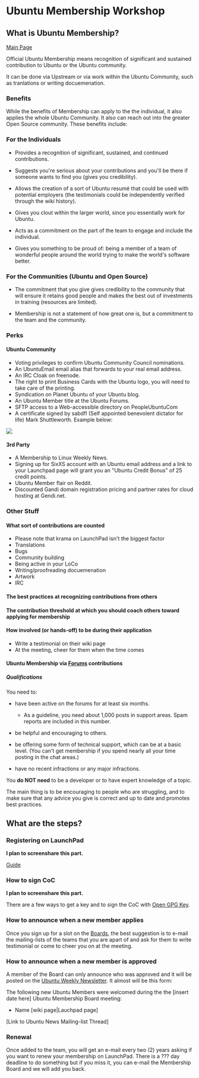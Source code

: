 # Ubuntu Membership Workshop

## What is Ubuntu Membership?

[Main Page](https://wiki.ubuntu.com/Membership)

 Official Ubuntu Membership means recognition of significant and sustained contribution to Ubuntu or the Ubuntu community.

 It can be done via Upstream or via work within the Ubuntu Community, such as tranlations or writing docuemenation.

### Benefits

While the benefits of Membership can apply to the the individual, it also applies the whole Ubuntu Community.  It also can reach out into the greater Open Source community. These benefits include:

### For the Individuals

* Provides a recognition of significant, sustained, and continued contributions.

* Suggests you're serious about your contributions and you'll be there if someone wants to find you (gives you credibility).

* Allows the creation of a sort of Ubuntu resumé that could be used with potential employers (the testimonials could be independently verified through the wiki history).

* Gives you clout within the larger world, since you essentially work for Ubuntu.

* Acts as a commitment on the part of the team to engage and include the individual.

* Gives you something to be proud of: being a member of a team of wonderful people around the world trying to make the world's software better.

### For the Communities (Ubuntu and Open Source)

* The commitment that you give gives credibility to the community that will ensure it retains good people and makes the best out of investments in training (resources are limited).

* Membership is not a statement of how great one is, but a commitment to the team and the community.

### Perks

#### Ubuntu Community

 * Voting privileges to confirm Ubuntu Community Council nominations.
 * An UbuntuEmail email alias that forwards to your real email address.
 * An IRC Cloak on freenode.
 * The right to print Business Cards with the Ubuntu logo, you will need to take care of the printing.
 * Syndication on Planet Ubuntu of your Ubuntu blog.
 * An Ubuntu Member title at the Ubuntu Forums.
 * SFTP access to a Web-accessible directory on PeopleUbuntuCom
 * A certificate signed by sabdfl (Self appointed benevolent dictator for life) Mark Shuttleworth.  Example below:

![](https://wiki.ubuntu.com/Membership?action=AttachFile&do=get&target=certificate-rev1.jpg)

#### 3rd Party

 * A Membership to Linux Weekly News.
 * Signing up for SixXS account with an Ubuntu email address and a link to your Launchpad page will grant you an "Ubuntu Credit Bonus" of 25 credit points.
 * Ubuntu Member flair on Reddit.
 * Discounted Gandi domain registration pricing and partner rates for cloud hosting at Gendi.net.

### Other Stuff

#### What sort of contributions are counted

- Please note that krama on LaunchPad isn't the biggest factor
- Translations
- Bugs
- Community building
- Being active in your LoCo
- Writing/proofreading docuemenation
- Artwork
- IRC

#### The best practices at recognizing contributions from others
####  The contribution threshold at which you should coach others toward applying for membership
#### How involved (or hands-off) to be during their application

- Write a testimonial on their wiki page
- At the meeting, cheer for them when the time comes

#### Ubuntu Membership via [Forums](https://wiki.ubuntu.com/Forums/Membership) contributions

##### Qualifications

You need to:

 * have been active on the forums for at least six months.

   * As a guideline, you need about 1,000 posts in support areas. Spam reports are included in this number.

 * be helpful and encouraging to others.

 * be offering some form of technical support, which can be at a basic level. (You can't get membership if you spend nearly all your time posting in the chat areas.)

 * have no recent infractions or any major infractions.

You **do NOT need** to be a developer or to have expert knowledge of a topic.

The main thing is to be encouraging to people who are struggling, and to make sure that any advice you give is correct and up to date and promotes best practices.

## What are the steps?

### Registering on LaunchPad

**I plan to screenshare this part.**

[Guide](https://help.launchpad.net/YourAccount/NewAccount)

### How to sign CoC

**I plan to screenshare this part.**

There are a few ways to get a key and to sign the CoC with [Open GPG Key](https://help.ubuntu.com/community/GnuPrivacyGuardHowto).

### How to announce when a new member applies

Once you sign up for a slot on the [Boards](https://wiki.ubuntu.com/Membership/Boards), the best suggestion is to e-mail the mailing-lists of the teams that you are apart of and ask for them to write testimonial or come to cheer you on at the meeting.

### How to announce when a new member is approved

A member of the Board can only announce who was approved and it will be posted on the [Ubuntu Weekly Newsletter](https://wiki.ubuntu.com/UbuntuWeeklyNewsletter/).  It almost will be this form:

The following new Ubuntu Members were welcomed during the the [insert date here] Ubuntu Membership Board meeting:

- Name [wiki page|Lauchpad page]

[Link to Ubuntu News Mailing-list Thread]

### Renewal

Once added to the team, you will get an e-mail every two (2) years asking if you want to renew your membership on LaunchPad.  There is a ??? day deadline to do something but if you miss it, you can e-mail the Membership Board and we will add you back.
